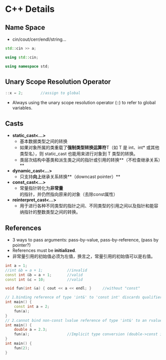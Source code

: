 # C++ Details

## Name Space

- cin/cout/cerr/endl/string...

```c++
std::cin >> a;
```

```c++
using std::cin;
```

```c++
using namespace std;
```



## Unary Scope Resolution Operator

```c++
::x = 2;		//assign to global
```

- Always using the unary scope resolution operator (::) to refer to global variables.



## Casts

- **static_cast<...>**
  - 基本数据类型之间的转换
  - 如果对象所属的类重载了**强制类型转换运算符**T（如 T 是 int、int* 或其他类型名），则 static_cast 也能用来进行对象到 T 类型的转换。
  - 类层次结构中基类和派生类之间的指针或引用的转换**（不检查继承关系）**
- **dynamic_cast<...>**
  - 只支持**向上**继承关系转换**（downcast pointer）**
- **const_cast<...>**
  - 常量指针转化为**非常量**的指针，并仍然指向原来的对象（去除const属性）
- **reinterpret_cast<...>**
  - 用于进行各种不同类型的指针之间、不同类型的引用之间以及指针和能容纳指针的整数类型之间的转换。



## References

- 3 ways to pass arguments: pass-by-value, pass-by-reference, (pass by pointer?)
- References must be **initialized**.
- 非常量引用的初始值必须为左值，换言之，常量引用的初始值可以是右值。

```c++
int a = 1;
//int &b = a + 1;			//invalid
const int &b = a + 1;		//valid
const int &c = 10;			//valid
```

```c++
void fun(int &a) { cout << a << endl; }		//without "const"

// 1.binding reference of type 'int&' to 'const int' discards qualifiers
int main() {
    const int a = 2;
    fun(a);
}
// 2.cannot bind non-const lvalue reference of type 'int&' to an rvalue of type 'int'
int main() {
    double a = 2.3;
    fun(a);					//Implicit type conversion (double->const int)
}
int main() {
    fun(2);
}
```
